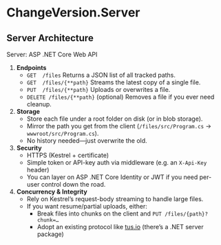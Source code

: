 ﻿# ChangeVersion.Server

## Server Architecture

Server: ASP .NET Core Web API

1. **Endpoints**
   * `GET  /files`
     Returns a JSON list of all tracked paths.
   * `GET  /files/{**path}`
     Streams the latest copy of a single file.
   * `PUT  /files/{**path}`
     Uploads or overwrites a file.
   * `DELETE /files/{**path}` (optional)
     Removes a file if you ever need cleanup.
2. **Storage**
   * Store each file under a root folder on disk (or in blob storage).
   * Mirror the path you get from the client (`/files/src/Program.cs` → `wwwroot/src/Program.cs`).
   * No history needed—just overwrite the old.
3. **Security**
   * HTTPS (Kestrel + certificate)
   * Simple token or API-key auth via middleware (e.g. an `X-Api-Key` header)
   * You can layer on ASP .NET Core Identity or JWT if you need per-user control down the road.
4. **Concurrency & Integrity**
   * Rely on Kestrel’s request-body streaming to handle large files.
   * If you want resume/partial uploads, either:
     * Break files into chunks on the client and `PUT /files/{path}?chunk=…`
     * Adopt an existing protocol like [tus.io](https://tus.io) (there’s a .NET server package)